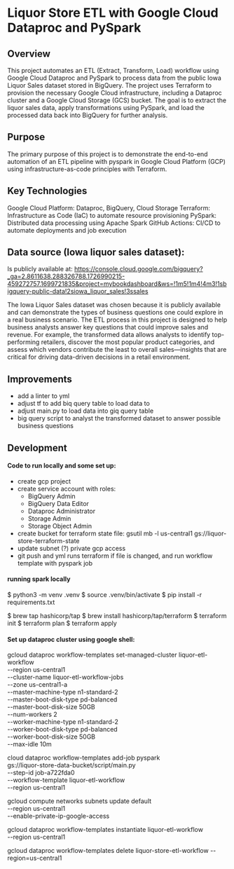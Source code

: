 # Liquor Store ETL with Google Cloud Dataproc and PySpark

## Overview
This project automates an ETL (Extract, Transform, Load) workflow using Google Cloud Dataproc and PySpark to process data from the public Iowa Liquor Sales dataset stored in BigQuery. The project uses Terraform to provision the necessary Google Cloud infrastructure, including a Dataproc cluster and a Google Cloud Storage (GCS) bucket. The goal is to extract the liquor sales data, apply transformations using PySpark, and load the processed data back into BigQuery for further analysis.

## Purpose
The primary purpose of this project is to demonstrate the end-to-end automation of an ETL pipeline with pyspark in Google Cloud Platform (GCP) using infrastructure-as-code principles with Terraform. 

## Key Technologies
Google Cloud Platform: Dataproc, BigQuery, Cloud Storage
Terraform: Infrastructure as Code (IaC) to automate resource provisioning
PySpark: Distributed data processing using Apache Spark
GitHub Actions: CI/CD to automate deployments and job execution

## Data source (Iowa liquor sales dataset):
Is publicly available at: 
https://console.cloud.google.com/bigquery?_ga=2.8611638.288326788.1726990215-459272757.1699721835&project=mybookdashboard&ws=!1m5!1m4!4m3!1sbigquery-public-data!2siowa_liquor_sales!3ssales

The Iowa Liquor Sales dataset was chosen because it is publicly available and can demonstrate the types of business questions one could explore in a real business scenario. The ETL process in this project is designed to help business analysts answer key questions that could improve sales and revenue. For example, the transformed data allows analysts to identify top-performing retailers, discover the most popular product categories, and assess which vendors contribute the least to overall sales—insights that are critical for driving data-driven decisions in a retail environment.

## Improvements
- add a linter to yml
- adjust tf to add biq query table to load data to
- adjust main.py to load data into giq query table
- big query script to analyst the transformed dataset to answer possible business questions 

## Development
#### Code to run locally and some set up: 
- create gcp project
- create service account with roles:
    - BigQuery Admin
    - BigQuery Data Editor
    - Dataproc Administrator
    - Storage Admin
    - Storage Object Admin
- create bucket for terraform state file: 
gsutil mb -l us-central1 gs://liquor-store-terraform-state
- update subnet (?) private gcp access 
- git push and yml runs terraform if file is changed, and run workflow template with pyspark job

#### running spark locally
$ python3 -m venv .venv
$ source .venv/bin/activate
$ pip install -r requirements.txt

$ brew tap hashicorp/tap
$ brew install hashicorp/tap/terraform
$ terraform init
$ terraform plan
$ terraform apply

#### Set up dataproc cluster using google shell: 
gcloud dataproc workflow-templates set-managed-cluster liquor-etl-workflow \
  --region us-central1 \
  --cluster-name liquor-etl-workflow-jobs \
  --zone us-central1-a \
  --master-machine-type n1-standard-2 \
  --master-boot-disk-type pd-balanced \
  --master-boot-disk-size 50GB \
  --num-workers 2 \
  --worker-machine-type n1-standard-2 \
  --worker-boot-disk-type pd-balanced \
  --worker-boot-disk-size 50GB \
  --max-idle 10m

cloud dataproc workflow-templates add-job pyspark \
  gs://liquor-store-data-bucket/script/main.py \
  --step-id job-a722fda0 \
  --workflow-template liquor-etl-workflow \
  --region us-central1

gcloud compute networks subnets update default \
  --region us-central1 \
  --enable-private-ip-google-access

gcloud dataproc workflow-templates instantiate liquor-etl-workflow \
  --region us-central1

 gcloud dataproc workflow-templates delete liquor-store-etl-workflow   --region=us-central1